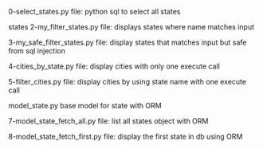 0-select_states.py file: python sql to select all states

states
2-my_filter_states.py file: displays states where name matches input

3-my_safe_filter_states.py file: display states that matches input but safe from sql injection

4-cities_by_state.py file: display cities with only one execute call

5-filter_cities.py file: display cities by using state name with one execute call

model_state.py base model for state with ORM

7-model_state_fetch_all.py file: list all states object with ORM

8-model_state_fetch_first.py file: display the first state in db using ORM